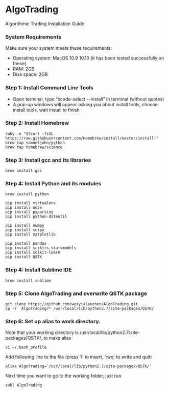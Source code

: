# AlgoTrading
Algorithmic Trading Installation Guide

### System Requirements
Make sure your system meets these requirements:
  - Operating system: MacOS 10.9 10.10 (it has been tested successfully on these)
  - RAM: 2GB.
  - Disk space: 2GB

### Step 1: Install Command Line Tools
  - Open terminal, type “xcode-select --install” in terminal (without quotes)
  - A pop-up windows will appear asking you about install tools, choose install tools, wait install to finish
  
### Step 2: Install Homebrew

  ```
  ruby -e "$(curl -fsSL https://raw.githubusercontent.com/Homebrew/install/master/install)"
  brew tap samueljohn/python
  brew tap homebrew/science
  ```

### Step 3: Install gcc and its libraries

  ```
  brew install gcc
  ```

### Step 4: Install Python and its modules
    
  ```
  brew install python
  
  pip install virtualenv
  pip install nose
  pip install pyparsing
  pip install python-dateutil
  
  pip install numpy
  pip install scipy
  pip install matplotlib
  
  pip install pandas
  pip install scikits.statsmodels
  pip install scikit-learn
  pip install QSTK
  ```

### Step 4: Install Sublime IDE

  ```
  brew install sublime
  ```

### Step 5: Clone AlgoTrading and overwrite QSTK package

  ```
  git clone https://github.com/weiyialanchen/AlgoTrading.git
  cp -r  AlgoTrading/* /usr/local/lib/python2.7/site-packages/QSTK/
  ```

### Step 6: Set up alias to work directory. 

Note that your working directory is /usr/local/lib/python2.7/site-packages/QSTK/, to make alias

  ```
  vi ~/.bash_profile
  ```

  Add following line to the file (press 'i' to insert, ':wq' to write and quit)

  ```
  alias AlgoTrading='/usr/local/lib/python2.7/site-packages/QSTK/'
  ```

  Next time you want to go to the working folder, just run

  ```
  subl AlgoTrading
  ```
